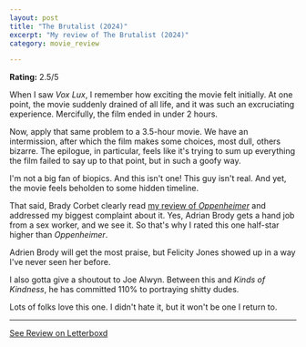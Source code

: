 ```yaml
---
layout: post
title: "The Brutalist (2024)"
excerpt: "My review of The Brutalist (2024)"
category: movie_review

---
```


**Rating:** 2.5/5

When I saw <i>Vox Lux</i>, I remember how exciting the movie felt initially. At one point, the movie suddenly drained of all life, and it was such an excruciating experience. Mercifully, the film ended in under 2 hours.

Now, apply that same problem to a 3.5-hour movie. We have an intermission, after which the film makes some choices, most dull, others bizarre. The epilogue, in particular, feels like it's trying to sum up everything the film failed to say up to that point, but in such a goofy way.

I'm not a big fan of biopics. And this isn't one! This guy isn't real. And yet, the movie feels beholden to some hidden timeline.

That said, Brady Corbet clearly read <a href="https://boxd.it/4ycbJj" rel="nofollow">my review of <i>Oppenheimer</i></a> and addressed my biggest complaint about it. Yes, Adrian Brody gets a hand job from a sex worker, and we see it. So that's why I rated this one half-star higher than <i>Oppenheimer</i>.

Adrien Brody will get the most praise, but Felicity Jones showed up in a way I've never seen her before.

I also gotta give a shoutout to Joe Alwyn. Between this and <i>Kinds of Kindness</i>, he has committed 110% to portraying shitty dudes.

Lots of folks love this one. I didn't hate it, but it won't be one I return to.

<hr>

[See Review on Letterboxd](https://boxd.it/8uEYGv)
